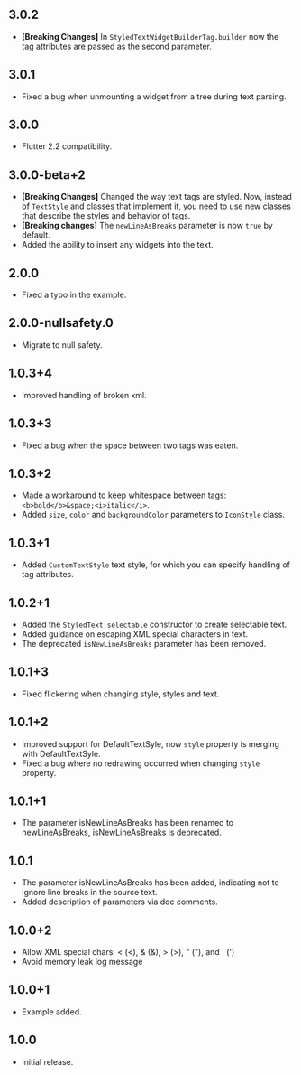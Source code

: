 ## 3.0.2

* **[Breaking Changes]** In `StyledTextWidgetBuilderTag.builder` now the tag attributes are passed as the second parameter.

## 3.0.1

* Fixed a bug when unmounting a widget from a tree during text parsing.

## 3.0.0

* Flutter 2.2 compatibility.

## 3.0.0-beta+2

* **[Breaking Changes]** Changed the way text tags are styled. Now, instead of `TextStyle` and classes that implement it, you need to use new classes that describe the styles and behavior of tags.
* **[Breaking changes]** The `newLineAsBreaks` parameter is now `true` by default.
* Added the ability to insert any widgets into the text.

## 2.0.0

* Fixed a typo in the example.

## 2.0.0-nullsafety.0

* Migrate to null safety.

## 1.0.3+4

* Improved handling of broken xml.

## 1.0.3+3

* Fixed a bug when the space between two tags was eaten.

## 1.0.3+2

* Made a workaround to keep whitespace between tags: `<b>bold</b>&space;<i>italic</i>`.
* Added `size`, `color` and `backgroundColor` parameters to `IconStyle` class.

## 1.0.3+1

* Added `CustomTextStyle` text style, for which you can specify handling of tag attributes.

## 1.0.2+1

* Added the `StyledText.selectable` constructor to create selectable text.
* Added guidance on escaping XML special characters in text.
* The deprecated `isNewLineAsBreaks` parameter has been removed.

## 1.0.1+3

* Fixed flickering when changing style, styles and text.

## 1.0.1+2

* Improved support for DefaultTextSyle, now `style` property is merging with DefaultTextSyle.
* Fixed a bug where no redrawing occurred when changing `style` property.

## 1.0.1+1

* The parameter isNewLineAsBreaks has been renamed to newLineAsBreaks, isNewLineAsBreaks is deprecated.

## 1.0.1

* The parameter isNewLineAsBreaks has been added, indicating not to ignore line breaks in the source text.
* Added description of parameters via doc comments.

## 1.0.0+2

* Allow XML special chars: &lt; (<), &amp; (&), &gt; (>), &quot; ("), and &apos; (')
* Avoid memory leak log message

## 1.0.0+1

* Example added.

## 1.0.0

* Initial release.
